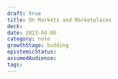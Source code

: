 ```yaml
---
draft: true
title: On Markets and Marketplaces
deck: 
date: 2023-04-06
category: note
growthStage: budding
epistemicStatus: 
assumedAudience: 
tags: 
---
```


